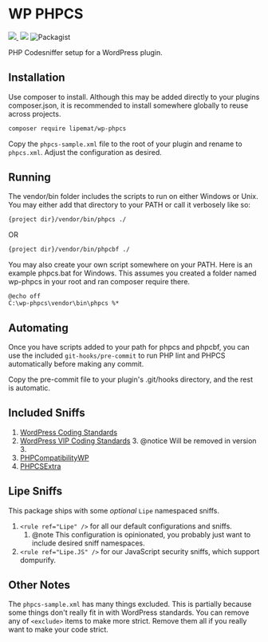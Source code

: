 # WP PHPCS

<p>
<a href="https://github.com/lipemat/wp-phpcs/releases">
<img src="https://img.shields.io/packagist/v/lipemat/wp-phpcs.svg?label=version" />
</a>
    <img alt="" src="https://img.shields.io/badge/wordpress->=4.8.0-green.svg">
    <img src="https://img.shields.io/packagist/php-v/lipemat/wp-phpcs.svg?color=brown" />
    <img alt="Packagist" src="https://img.shields.io/packagist/l/lipemat/wp-phpcs.svg">
</p>


PHP Codesniffer setup for a WordPress plugin.

## Installation

Use composer to install. Although this may be added directly to your plugins composer.json, it is recommended to install somewhere globally to reuse across projects. 

```bash
composer require lipemat/wp-phpcs
```

Copy the `phpcs-sample.xml` file to the root of your plugin and rename to `phpcs.xml`. Adjust the configuration as desired.

## Running

The vendor/bin folder includes the scripts to run on either Windows or Unix. You may either add that directory to your PATH or call it verbosely like so:
``` bash
{project dir}/vendor/bin/phpcs ./
```
OR
``` bash
{project dir}/vendor/bin/phpcbf ./
```

You may also create your own script somewhere on your PATH. Here is an example phpcs.bat for Windows. This assumes you created a folder named wp-phpcs in your root and ran composer require there. 
``` text
@echo off
C:\wp-phpcs\vendor\bin\phpcs %*
```

## Automating

Once you have scripts added to your path for phpcs and phpcbf, you can use the included `git-hooks/pre-commit` to run PHP lint and PHPCS automatically before making any commit. 

Copy the pre-commit file to your plugin's .git/hooks directory, and the rest is automatic.

## Included Sniffs
1. [WordPress Coding Standards](https://github.com/WordPress/WordPress-Coding-Standards#rulesets)
2. [WordPress VIP Coding Standards](https://github.com/Automattic/VIP-Coding-Standards)
   3. @notice Will be removed in version 3.
3. [PHPCompatibilityWP](https://github.com/PHPCompatibility/PHPCompatibilityWP)
4. [PHPCSExtra](https://github.com/PHPCSStandards/PHPCSExtra#sniffs)

## Lipe Sniffs

This package ships with some _optional_ `Lipe` namespaced sniffs.
1. `<rule ref="Lipe" />` for all our default configurations and sniffs.
   1. @note This configuration is opinionated, you probably just want to include desired sniff namespaces. 
2. `<rule ref="Lipe.JS" />` for our JavaScript security sniffs, which support dompurify.

## Other Notes

The `phpcs-sample.xml` has many things excluded. This is partially because some things don't really fit in with WordPress standards. You can remove any of `<exclude>` items to make more strict. Remove them all if you really want to make your code strict.
